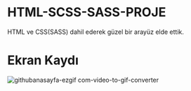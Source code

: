 # HTML-SCSS-SASS-PROJE
HTML ve CSS(SASS) dahil ederek güzel bir arayüz elde ettik.

# Ekran Kaydı

![githubanasayfa-ezgif com-video-to-gif-converter](https://github.com/SerdarGEBEN/HTML-SCSS-SASS-PROJE/assets/163846222/384a4a70-7e16-41eb-96b1-5c292ca17666)
